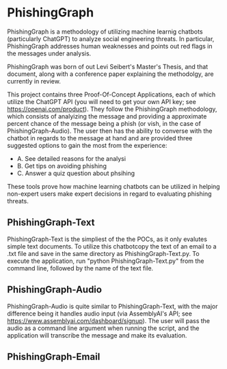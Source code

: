 # PhishingGraph

PhishingGraph is a methodology of utilizing machine learnig chatbots (particularly ChatGPT) to analyze social engineering threats.  In particular, PhishingGraph addresses human weaknesses and points out red flags in the messages under analysis.

PhishingGraph was born of out Levi Seibert's Master's Thesis, and that document, along with a conference paper explaining the methodolgy, are currently in review.

This project contains three Proof-Of-Concept Applications, each of which utilize the ChatGPT API (you will need to get your own API key; see https://openai.com/product).  They follow the PhishingGraph methodology, which consists of analyizing the message and providing a approximate percent chance of the message being a phish (or vish, in the case of PhishingGraph-Audio).  The user then has the ability to converse with the chatbot in regards to the message at hand and are provided three suggested options to gain the most from the experience:
 - A. See detailed reasons for the analysi
 - B. Get tips on avoiding phishing
 - C. Answer a quiz question about phsihing

These tools prove how machine learning chatbots can be utilized in helping non-expert users make expert decisions in regard to evaluating phishing threats.

## PhishingGraph-Text
PhishingGraph-Text is the simpliest of the the POCs, as it only evalutes simple text documents.  To utilize this chatbotcopy the text of an email to a .txt file and save in the same directory as PhishingGraph-Text.py.  To execute the application, run "python PhishingGraph-Text.py" from the command line, followed by the name of the text file.

## PhishingGraph-Audio
PhishingGraph-Audio is quite similar to PhishingGraph-Text, with the major difference being it handles audio input (via AssemblyAI's API; see https://www.assemblyai.com/dashboard/signup).  The user will pass the audio as a command line argument when running the script, and the application will transcribe the message and make its evaluation.

## PhishingGraph-Email
